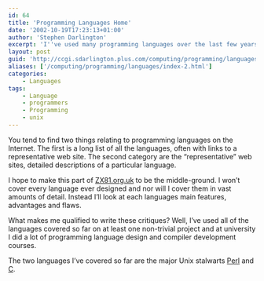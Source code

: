 ```yaml
---
id: 64
title: 'Programming Languages Home'
date: '2002-10-19T17:23:13+01:00'
author: 'Stephen Darlington'
excerpt: 'I''ve used many programming languages over the last few years. Here''s a brief description of some of them and what I think of them. '
layout: post
guid: 'http://ccgi.sdarlington.plus.com/computing/programming/languages/programming-languages-home.html'
aliases: ['/computing/programming/languages/index-2.html']
categories:
    - Languages
tags:
    - Language
    - programmers
    - Programming
    - unix
---
```


You tend to find two things relating to programming languages on the Internet. The first is a long list of all the languages, often with links to a representative web site. The second category are the “representative” web sites, detailed descriptions of a particular language.

I hope to make this part of [ZX81.org.uk](/) to be the middle-ground. I won’t cover every language ever designed and nor will I cover them in vast amounts of detail. Instead I’ll look at each languages main features, advantages and flaws.

What makes me qualified to write these critiques? Well, I’ve used all of the languages covered so far on at least one non-trivial project and at university I did a lot of programming language design and compiler development courses.

The two languages I’ve covered so far are the major Unix stalwarts [Perl](/computing/programming/languages/perl.html) and [C](/computing/programming/languages/c.html).
